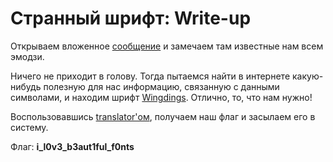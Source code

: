 # Странный шрифт: Write-up

Открываем вложенное [сообщение](public/message.png) и замечаем там известные нам всем эмодзи.

Ничего не приходит в голову. Тогда пытаемся найти в интернете какую-нибудь полезную для нас информацию, связанную с данными символами, и находим шрифт [Wingdings](https://en.wikipedia.org/wiki/Wingdings). Отлично, то, что нам нужно!

Воспользовавшись [translator'ом](http://grompe.org.ru/static/wingdings_gaster.html), получаем наш флаг и засылаем его в систему.

Флаг: **i_l0v3_b3aut1ful_f0nts**
